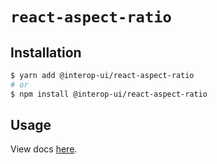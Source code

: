 # `react-aspect-ratio`

## Installation

```sh
$ yarn add @interop-ui/react-aspect-ratio
# or
$ npm install @interop-ui/react-aspect-ratio
```

## Usage

View docs [here](https://radix-ui.com/primitives/docs/components/aspect-ratio).
